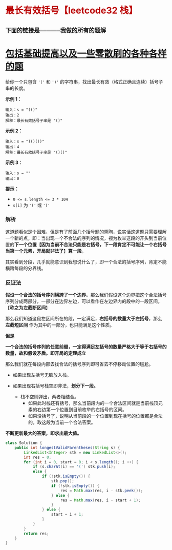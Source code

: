# <font color='bb000'>最长有效括号【leetcode32 栈】</font>

## **`下面的链接是——————我做的所有的题解`**

# [包括基础提高以及一些零散刷的各种各样的题](https://www.acwing.com/blog/content/33005/) 

给你一个只包含 `'('` 和 `')'` 的字符串，找出最长有效（格式正确且连续）括号子串的长度。

 

**示例 1：**

```
输入：s = "(()"
输出：2
解释：最长有效括号子串是 "()"
```

**示例 2：**

```
输入：s = ")()())"
输出：4
解释：最长有效括号子串是 "()()"
```

**示例 3：**

```
输入：s = ""
输出：0
```

 

**提示：**

- `0 <= s.length <= 3 * 104`
- `s[i]` 为 `'('` 或 `')'`



### 解析

这道题看似是个困难，但是有了前面几个括号题的熏陶，说实话这道题只需要理解一个新的点，即：当出现一个不合法的序列的情况，视为枚举这段的开头到当前位置的**下一个位置【因为当前不合法只能是右括号，下一段肯定不可能让一个右括号当第一个元素，开局就非法了**】**算一段**。

其实看到分段，几乎就能意识到我想说什么了，即一个合法的括号序列，肯定不能横跨每段的分界线。

### 反证法

**假设一个合法的括号序列横跨了一个边界**。那么我们假设这个边界把这个合法括号序列分成两部分，一部分在边界左边，可以看作在左边界内的段中的一段区间。【**称之为左截断区间**】

那么我们知道这段左区间所在的段，一定满足，**右括号的数量大于左括号**，那么 **左截短区间** 作为其中的一部分，也只能满足这个性质。

**但是**

**一个合法的括号序列的任意前缀，一定得满足左括号的数量严格大于等于右括号的数量，故和假设矛盾。即开局的定理成立**

那么我们就在每段内部去找合法的括号序列即可省去不停移动位置的尴尬。

- 如果出现左括号无脑放入栈。

- 如果出现右括号栈空即非法，**划分下一段。**
  - 栈不空则弹出，两者相结合。
    - 如果此时栈还有括号，那么当前段内的一个合法区间就是当前栈顶元素的右边第一个位置到目前枚举的右括号的区间。
    - 如果没括号了，说明从当前段的一个位置到现在括号的位置都是合法的，取这段为当前一个合法答案。

**不断更新最大的答案，即求出最大值。**

```java
class Solution {
    public int longestValidParentheses(String s) {
        LinkedList<Integer> stk = new LinkedList<>();
        int res = 0;
        for (int i = 0, start = 0; i < s.length(); i ++) {
            if (s.charAt(i) == '(') stk.push(i);
            else {
                if (!stk.isEmpty()) {
                    stk.pop();
                    if (!stk.isEmpty()) {
                        res = Math.max(res, i - stk.peek());
                    } else {
                        res = Math.max(res, i - start + 1);
                    }
                } else {
                    start = i + 1;   
                }
            }
        }
        return res;
    }
}
```

